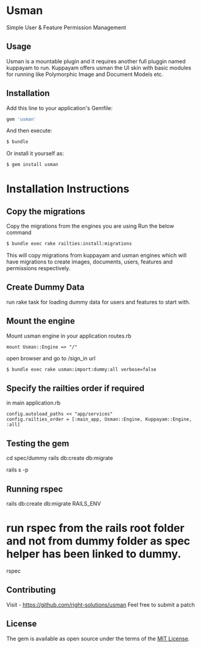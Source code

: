 # Usman
Simple User & Feature Permission Management

## Usage
Usman is a mountable plugin and it requires another full pluggin named kuppayam to run. Kuppayam offers usman the UI skin with basic modules for running like Polymorphic Image and Document Models etc.

## Installation
Add this line to your application's Gemfile:

```ruby
gem 'usman'
```

And then execute:
```bash
$ bundle
```

Or install it yourself as:
```bash
$ gem install usman
```

# Installation Instructions

## Copy the migrations

Copy the migrations from the engines you are using
Run the below command 

```bash
$ bundle exec rake railties:install:migrations
```


This will copy migrations from kuppayam and usman engines
which will have migrations to create images, documents, users, features and permissions respectively. 

## Create Dummy Data 

run rake task for loading dummy data for users and features to start with.

## Mount the engine

Mount usman engine in your application routes.rb

```
mount Usman::Engine => "/"
```

open browser and go to /sign_in url




```bash
$ bundle exec rake usman:import:dummy:all verbose=false
```



## Specify the railties order if required

in main application.rb

```
config.autoload_paths << "app/services"
config.railties_order = [:main_app, Usman::Engine, Kuppayam::Engine, :all]
```

## Testing the gem

cd spec/dummy
rails db:create db:migrate

rails s -p <port>

## Running rspec
rails db:create db:migrate RAILS_ENV

# run rspec from the rails root folder and not from dummy folder as spec helper has been linked to dummy.
rspec 


## Contributing

Visit - https://github.com/right-solutions/usman
Feel free to submit a patch 

## License
The gem is available as open source under the terms of the [MIT License](http://opensource.org/licenses/MIT).


